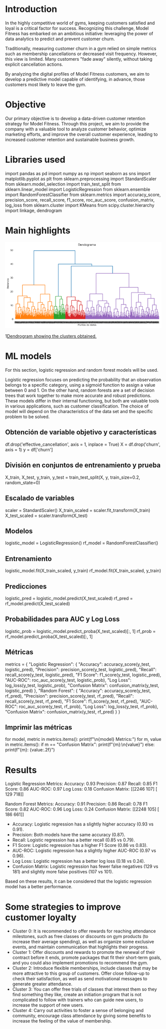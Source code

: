 # Introduction 
In the highly competitive world of gyms, keeping customers satisfied and loyal is a critical factor for success. Recognizing this challenge, Model Fitness has embarked on an ambitious initiative: leveraging the power of data analytics to predict and prevent customer churn.

Traditionally, measuring customer churn in a gym relied on simple metrics such as membership cancellations or decreased visit frequency. However, this view is limited. Many customers "fade away" silently, without taking explicit cancellation actions.

By analyzing the digital profiles of Model Fitness customers, we aim to develop a predictive model capable of identifying, in advance, those customers most likely to leave the gym.


# Objective 
Our primary objective is to develop a data-driven customer retention strategy for Model Fitness. Through this project, we aim to provide the company with a valuable tool to analyze customer behavior, optimize marketing efforts, and improve the overall customer experience, leading to increased customer retention and sustainable business growth.

# Libraries used 
import pandas as pd
import numpy as np 
import seaborn as sns
import matplotlib.pyplot as plt
from sklearn.preprocessing import StandardScaler
from sklearn.model_selection import train_test_split
from sklearn.linear_model import LogisticRegression
from sklearn.ensemble import RandomForestClassifier
from sklearn.metrics import accuracy_score, precision_score, recall_score, f1_score, roc_auc_score, confusion_matrix, log_loss
from sklearn.cluster import KMeans
from scipy.cluster.hierarchy import linkage, dendrogram



# Main highlights 

![Heat to show correlation between the variables and determine which ones are important.](https://raw.githubusercontent.com/Alop89/Gym_churn_prediction/main/images/dendogram.png)

1[Dendrogram showing the clusters obtained.](https://github.com/Alop89/Gym_churn_prediction/blob/main/images/dendogram.png)


# ML models 

For this section, logistic regression and random forest models will be used.

Logistic regression focuses on predicting the probability that an observation belongs to a specific category, using a sigmoid function to assign a value between 0 and 1. On the other hand, random forests are a set of decision trees that work together to make more accurate and robust predictions. These models differ in their internal functioning, but both are valuable tools in various applications, such as customer classification. The choice of model will depend on the characteristics of the data set and the specific problem to be solved.

## Obtención de variable objetivo y características 
df.drop('effective_cancellation', axis = 1, inplace = True)
X = df.drop('churn', axis = 1)
y = df['churn']

## División en conjuntos de entrenamiento y prueba 
X_train, X_test, y_train, y_test = train_test_split(X, y, train_size=0.2, random_state=0)

## Escalado de variables
scaler = StandardScaler()
X_train_scaled = scaler.fit_transform(X_train)
X_test_scaled = scaler.transform(X_test)

## Modelos
logistic_model = LogisticRegression()
rf_model = RandomForestClassifier()

## Entrenamiento
logistic_model.fit(X_train_scaled, y_train)
rf_model.fit(X_train_scaled, y_train)

## Predicciones
logistic_pred = logistic_model.predict(X_test_scaled)
rf_pred = rf_model.predict(X_test_scaled)

## Probabilidades para AUC y Log Loss
logistic_prob = logistic_model.predict_proba(X_test_scaled)[:, 1]
rf_prob = rf_model.predict_proba(X_test_scaled)[:, 1]

## Métricas
metrics = {
    "Logistic Regression": {
        "Accuracy": accuracy_score(y_test, logistic_pred),
        "Precision": precision_score(y_test, logistic_pred),
        "Recall": recall_score(y_test, logistic_pred),
        "F1 Score": f1_score(y_test, logistic_pred),
        "AUC-ROC": roc_auc_score(y_test, logistic_prob),
        "Log Loss": log_loss(y_test, logistic_prob),
        "Confusion Matrix": confusion_matrix(y_test, logistic_pred)
    },
    "Random Forest": {
        "Accuracy": accuracy_score(y_test, rf_pred),
        "Precision": precision_score(y_test, rf_pred),
        "Recall": recall_score(y_test, rf_pred),
        "F1 Score": f1_score(y_test, rf_pred),
        "AUC-ROC": roc_auc_score(y_test, rf_prob),
        "Log Loss": log_loss(y_test, rf_prob),
        "Confusion Matrix": confusion_matrix(y_test, rf_pred)
    }
}

## Imprimir las métricas
for model, metric in metrics.items():
    print(f"\n{model} Metrics:")
    for m, value in metric.items():
        if m == "Confusion Matrix":
            print(f"{m}:\n{value}")
        else:
            print(f"{m}: {value:.2f}")

# Results 
Logistic Regression Metrics:
Accuracy: 0.93
Precision: 0.87
Recall: 0.85
F1 Score: 0.86
AUC-ROC: 0.97
Log Loss: 0.18
Confusion Matrix:
[[2246  107]
 [ 129  718]]

Random Forest Metrics:
Accuracy: 0.91
Precision: 0.86
Recall: 0.78
F1 Score: 0.82
AUC-ROC: 0.96
Log Loss: 0.24
Confusion Matrix:
[[2248  105]
 [ 186  661]]


 
* Accuracy: Logistic regression has a slightly higher accuracy (0.93 vs 0.91).
* Precision: Both models have the same accuracy (0.87).
* Recall: Logistic regression has a better recall (0.85 vs 0.79).
* F1 Score: Logistic regression has a higher F1 Score (0.86 vs 0.83).
* AUC-ROC: Logistic regression has a slightly higher AUC-ROC (0.97 vs 0.96).
* Log Loss: Logistic regression has a better log loss (0.18 vs 0.24).
* Confusion Matrix: Logistic regression has fewer false negatives (129 vs 181) and slightly more false positives (107 vs 101).

Based on these results, it can be considered that the logistic regression model has a better performance.




# Some strategies to improve customer loyalty

* Cluster 0: It is recommended to offer rewards for reaching attendance milestones, such as free classes or discounts on gym products (to increase their average spending), as well as organize some exclusive events, and maintain communication that highlights their progress.
* Cluster 1: Offer discounts and rewards to promote the renewal of their contract before it ends, promote packages that fit their short-term goals, and you could also implement promotions to recommend the gym.
* Cluster 2: Introduce flexible memberships, include classes that may be more attractive to this group of customers. Offer close follow-up to check their satisfaction, as well as send motivational messages to generate greater attendance.
* Cluster 3: You can offer free trials of classes that interest them so they find something they like, create an initiation program that is not complicated to follow with trainers who can guide new users, to increase the support of new users.
* Cluster 4: Carry out activities to foster a sense of belonging and community, encourage class attendance by giving some benefits to increase the feeling of the value of membership.
